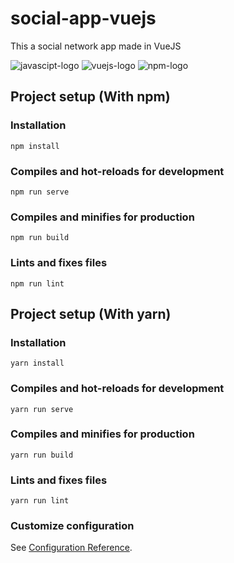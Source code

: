 # social-app-vuejs

This a social network app made in VueJS

![javascipt-logo](https://img.icons8.com/color/96/000000/javascript.png)
![vuejs-logo](https://img.icons8.com/color/96/000000/vue-js.png)
![npm-logo](https://img.icons8.com/color/96/000000/npm.png)

## Project setup (With npm)
### Installation
```
npm install
```
### Compiles and hot-reloads for development
```
npm run serve
```
### Compiles and minifies for production
```
npm run build
```
### Lints and fixes files
```
npm run lint
```

## Project setup (With yarn)
### Installation
```
yarn install
```
### Compiles and hot-reloads for development
```
yarn run serve
```
### Compiles and minifies for production
```
yarn run build
```
### Lints and fixes files
```
yarn run lint
```

### Customize configuration
See [Configuration Reference](https://cli.vuejs.org/config/).
